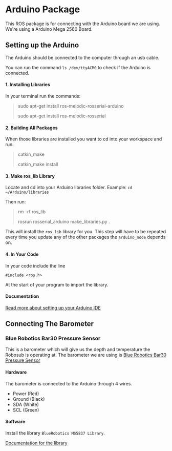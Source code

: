 # Arduino Package
This ROS package is for connecting with the Arduino board we are using. We're using a Arduino Mega 2560 Board.

## Setting up the Arduino

The Arduino should be connected to the computer through an usb cable.

You can run the command `ls /dev/ttyACM0` to check if the Arduino is connected.

#### 1. Installing Libraries
In your terminal run the commands:

> sudo apt-get install ros-melodic-rosserial-arduino
>
> sudo apt-get install ros-melodic-rosserial

#### 2. Building All Packages
When those libraries are installed you want to cd into your workspace and run:

> catkin_make
>
> catkin_make install

#### 3. Make ros_lib Library
Locate and cd into your Arduino libraries folder. Example: `cd ~/Arduino/libraries`

Then run:  

> rm -rf ros_lib
>
> rosrun rosserial_arduino make_libraries.py .

This will install the  `ros_lib` library for you. This step will have to be repeated every time you update any of the other packages the `arduino_node` depends on.

#### 4. In Your Code
In your code include the line

    #include <ros.h>

At the start of your program to import the library.



#### Documentation  
[Read more about setting up your Arduino IDE](http://wiki.ros.org/rosserial_arduino/Tutorials/Arduino%20IDE%20Setup)

## Connecting The Barometer
### Blue Robotics Bar30 Pressure Sensor
This is a barometer which will give us the depth and temperature the Robosub is operating at. The barometer we are using is [Blue Robotics Bar30 Pressure Sensor](https://github.com/bluerobotics/Bar30-Pressure-Sensor)

#### Hardware
The barometer is connected to the Arduino through 4 wires.

- Power (Red)
- Ground (Black)
- SDA (White)
- SCL (Green)


#### Software
Install the library `BlueRobotics MS5837 Library`.

[Documentation for the library](https://github.com/bluerobotics/BlueRobotics_MS5837_Library)
